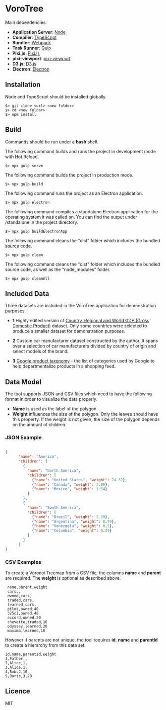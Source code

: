 # VoroTree #


Main dependencies:

* **Application Server**: [Node](https://nodejs.org/en/)
* **Compiler**: [TypeScript](https://github.com/Microsoft/TypeScript)
* **Bundler**: [Webpack](https://github.com/webpack/webpack)
* **Task Runner**: [Gulp](https://gulpjs.com/)
* **Pixi.js**: [Pixi.js](http://www.pixijs.com/)
* **pixi-viewport**: [pixi-viewport](https://github.com/davidfig/pixi-viewport)
* **D3.js**: [D3.js](https://d3js.org/)
* **Electron**: [Electron](https://www.electronjs.org/)


## Installation ##

Node and TypeScript should be installed globally.

	$> git clone <url> <new folder>
	$> cd <new folder>
	$> npm install


## Build ##

Commands should be run under a **bash** shell.

The following command builds and runs the project in development mode with Hot Reload.

	$> npx gulp serve

The following command builds the project in production mode.

	$> npx gulp build

The following command runs the project as an Electron application.

	$> npx gulp electron

The following command compiles a standalone Electron application for the operating system it was called on.
You can find the output under /standalone in the project directory.

	$> npx gulp buildElectronApp

The following command cleans the "dist" folder which includes the bundled source code.

	$> npx gulp clean

The following command cleans the "dist" folder which includes the bundled source code,
as well as the "node_modules" folder.

	$> npx gulp cleanAll

## Included Data ##

Three datasets are included in the VoroTree application for demonstration purposes.

- **1** Highly edited version of [Country, Regional and World GDP (Gross Domestic Product)](https://datahub.io/core/gdp) dataset. 
Only some countries were selected to produce a smaller dataset for demonstration purposes.

- **2** Custom car manufacturer dataset constructed by the author. It spans over a selection of car manufacturers divided by
country of origin and select models of the brand.

- **3** [Google product taxonomy](https://www.google.com/basepages/producttype/taxonomy.en-US.txt) - the list of categories used
by Google to help departmentalize products in a shopping feed.


## Data Model ##

The tool supports JSON and CSV files which need to have the following format in order to visualize the data properly.

- **Name** is used as the label of the polygon.
- **Weight** influences the size of the polygon. Only the leaves should have this property. If the weight is not given, the size of the polygon depends on the amount of children.

### JSON Example ###


```json 

{
      "name": "America",
      "children": [
        {
          "name": "North America",
          "children": [
            {"name": "United States", "weight": 24.32},
            {"name": "Canada", "weight": 2.09},
            {"name": "Mexico", "weight": 1.54}
          ]
        },
        {
          "name": "South America",
          "children": [
            {"name": "Brazil", "weight": 2.39},
            {"name": "Argentina", "weight": 0.79},
            {"name": "Venezuela", "weight": 0.5},
            {"name": "Colombia", "weight": 0.39}
          ]
        }
      ]
}


```

### CSV Examples ###

To create a Voronoi Treemap from a CSV file, the columns **name** and **parent** are required. The **weight** is optional as described above. 

```
 name,parent,weight
 cars,,
 owned,cars,
 traded,cars,
 learned,cars,
 pilot,owned,40
 325ci,owned,40
 accord,owned,20
 chevette,traded,10
 odyssey,learned,20
 maxima,learned,10
```

However if parents are not unique, the tool requires **id**, **name** and **parentId** to create a hierarchy from this data set.

```
id,name,parentId,weight
1,Father,,
2,Alice,1,
3,Alice,1,
4,Bob,2,10
5,Doris,3,20
```

## Licence ##

MIT